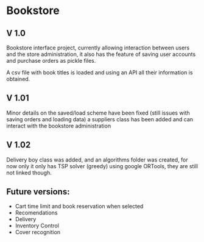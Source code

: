 # Bookstore

V 1.0
-

Bookstore interface project, currently allowing interaction between users and the store administration, it also has the feature of saving user accounts and purchase orders as pickle files.

A csv file with book titles is loaded and using an API all their information is obtained.

V 1.01
-

Minor details on the saved/load scheme have been fixed (still issues with saving orders and loading data) a suppliers class has been added and can interact with the bookstore administration

V 1.02
-

Delivery boy class was added, and an algorithms folder was created, for now only it only has TSP solver (greedy) using google ORTools, they are still not linked though.

Future versions:
-
- Cart time limit and book reservation when selected
- Recomendations
- Delivery
- Inventory Control
- Cover recognition 
